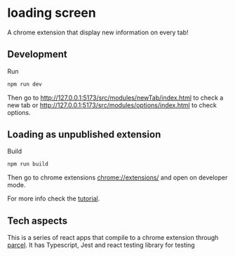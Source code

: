 # loading screen

A chrome extension that display new information on every tab!

## Development

Run

```sh
npm run dev
```

Then go to http://127.0.0.1:5173/src/modules/newTab/index.html to check a new tab or http://127.0.0.1:5173/src/modules/options/index.html to check options.

## Loading as unpublished extension

Build

```sh
npm run build
```

Then go to chrome extensions [chrome://extensions/](chrome://extensions/) and open on developer mode.

For more info check the [tutorial](https://developer.chrome.com/docs/extensions/mv2/getstarted/#manifest).

## Tech aspects

This is a series of react apps that compile to a chrome extension through [parcel](https://parceljs.org/).
It has Typescript, Jest and react testing library for testing
